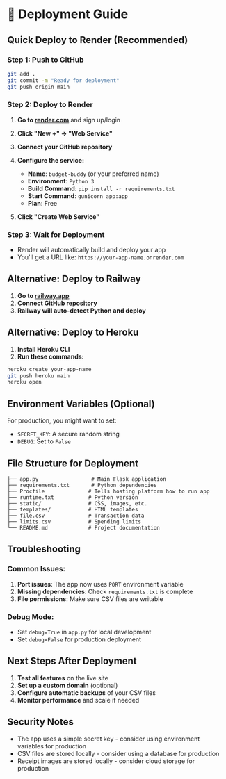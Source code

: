 # 🚀 Deployment Guide

## Quick Deploy to Render (Recommended)

### Step 1: Push to GitHub
```bash
git add .
git commit -m "Ready for deployment"
git push origin main
```

### Step 2: Deploy to Render

1. **Go to [render.com](https://render.com)** and sign up/login
2. **Click "New +" → "Web Service"**
3. **Connect your GitHub repository**
4. **Configure the service:**
   - **Name**: `budget-buddy` (or your preferred name)
   - **Environment**: `Python 3`
   - **Build Command**: `pip install -r requirements.txt`
   - **Start Command**: `gunicorn app:app`
   - **Plan**: Free

5. **Click "Create Web Service"**

### Step 3: Wait for Deployment
- Render will automatically build and deploy your app
- You'll get a URL like: `https://your-app-name.onrender.com`

## Alternative: Deploy to Railway

1. **Go to [railway.app](https://railway.app)**
2. **Connect GitHub repository**
3. **Railway will auto-detect Python and deploy**

## Alternative: Deploy to Heroku

1. **Install Heroku CLI**
2. **Run these commands:**
```bash
heroku create your-app-name
git push heroku main
heroku open
```

## Environment Variables (Optional)

For production, you might want to set:
- `SECRET_KEY`: A secure random string
- `DEBUG`: Set to `False`

## File Structure for Deployment

```
├── app.py                 # Main Flask application
├── requirements.txt       # Python dependencies
├── Procfile              # Tells hosting platform how to run app
├── runtime.txt           # Python version
├── static/               # CSS, images, etc.
├── templates/            # HTML templates
├── file.csv              # Transaction data
├── limits.csv            # Spending limits
└── README.md             # Project documentation
```

## Troubleshooting

### Common Issues:
1. **Port issues**: The app now uses `PORT` environment variable
2. **Missing dependencies**: Check `requirements.txt` is complete
3. **File permissions**: Make sure CSV files are writable

### Debug Mode:
- Set `debug=True` in `app.py` for local development
- Set `debug=False` for production deployment

## Next Steps After Deployment

1. **Test all features** on the live site
2. **Set up a custom domain** (optional)
3. **Configure automatic backups** of your CSV files
4. **Monitor performance** and scale if needed

## Security Notes

- The app uses a simple secret key - consider using environment variables for production
- CSV files are stored locally - consider using a database for production
- Receipt images are stored locally - consider cloud storage for production 